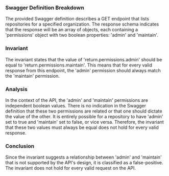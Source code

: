 ### Swagger Definition Breakdown
The provided Swagger definition describes a GET endpoint that lists repositories for a specified organization. The response schema indicates that the response will be an array of objects, each containing a 'permissions' object with two boolean properties: 'admin' and 'maintain'. 

### Invariant
The invariant states that the value of 'return.permissions.admin' should be equal to 'return.permissions.maintain'. This means that for every valid response from this endpoint, the 'admin' permission should always match the 'maintain' permission. 

### Analysis
In the context of the API, the 'admin' and 'maintain' permissions are independent boolean values. There is no indication in the Swagger definition that these two permissions are related or that one should dictate the value of the other. It is entirely possible for a repository to have 'admin' set to true and 'maintain' set to false, or vice versa. Therefore, the invariant that these two values must always be equal does not hold for every valid response. 

### Conclusion
Since the invariant suggests a relationship between 'admin' and 'maintain' that is not supported by the API's design, it is classified as a false-positive. The invariant does not hold for every valid request on the API.
